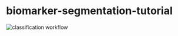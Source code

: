 # biomarker-segmentation-tutorial

![classification workflow](https://user-images.githubusercontent.com/85404022/205371247-a677c4c3-1596-4b09-aebd-aa176703d24c.png)
